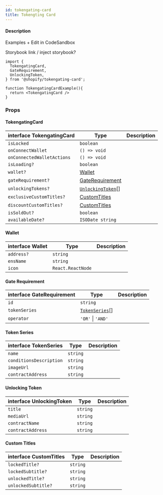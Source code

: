 ```yaml
---
id: tokengating-card
title: Tokengting Card
---
```


#### Description

Examples + Edit in CodeSandbox

Storybook link / inject storybook?

```
import {
  TokengatingCard,
  GateRequirement,
  UnlockingToken,
} from '@shopify/tokengating-card';

function TokengatingCardExample(){
  return <TokengatingCard />
}
```

### Props

#### TokengatingCard

| interface TokengatingCard  | Type                                   | Description |
| -------------------------- | -------------------------------------- | ----------- |
| `isLocked`                 | `boolean`                              |             |
| `onConnectWallet`          | `() => void`                           |             |
| `onConnectedWalletActions` | `() => void`                           |             |
| `isLoading?`               | `boolean`                              |             |
| `wallet?`                  | [Wallet](#wallet)                      |             |
| `gateRequirement?`         | [GateRequirement](#gate-requirement)   |             |
| `unlockingTokens?`         | [`UnlockingToken`](#unlocking-token)[] |             |
| `exclusiveCustomTitles?`   | [CustomTitles](#custom-titles)         |             |
| `discountCustomTitles?`    | [CustomTitles](#custom-titles)         |             |
| `isSoldOut?`               | `boolean`                              |             |
| `availableDate?`           | `ISODate string`                       |             |

#### Wallet

| interface Wallet | Type              | Description |
| ---------------- | ----------------- | ----------- |
| `address?`       | `string`          |             |
| `ensName`        | `string`          |             |
| `icon`           | `React.ReactNode` |             |

#### Gate Requirement

| interface GateRequirement | Type                             | Description |
| ------------------------- | -------------------------------- | ----------- |
| `id`                      | `string`                         |             |
| `tokenSeries`             | [`TokenSeries`](#token-series)[] |             |
| `operator`                | `'OR'` \| `'AND'`                |             |

#### Token Series

| interface TokenSeries   | Type     | Description |
| ----------------------- | -------- | ----------- |
| `name`                  | `string` |             |
| `conditionsDescription` | `string` |             |
| `imageUrl`              | `string` |             |
| `contractAddress`       | `string` |             |

#### Unlocking Token

| interface UnlockingToken | Type     | Description |
| ------------------------ | -------- | ----------- |
| `title`                  | `string` |             |
| `mediaUrl`               | `string` |             |
| `contractName`           | `string` |             |
| `contractAddress`        | `string` |             |

#### Custom Titles

| interface CustomTitles | Type     | Description |
| ---------------------- | -------- | ----------- |
| `lockedTitle?`         | `string` |             |
| `lockedSubtitle?`      | `string` |             |
| `unlockedTitle?`       | `string` |             |
| `unlockedSubtitle?`    | `string` |             |
